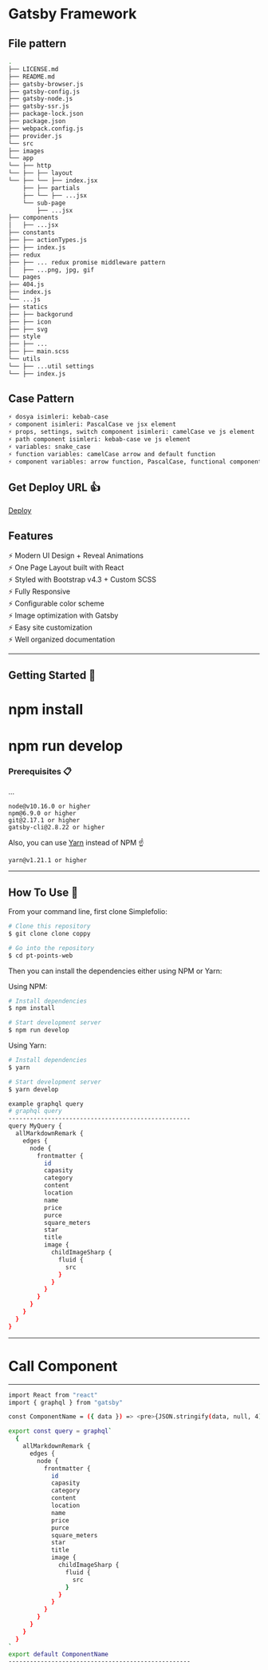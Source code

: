 # Gatsby Framework

## File pattern

```bash
.
├── LICENSE.md
├── README.md
├── gatsby-browser.js
├── gatsby-config.js
├── gatsby-node.js
├── gatsby-ssr.js
├── package-lock.json
├── package.json
├── webpack.config.js
├── provider.js
└── src
├── images
└── app
└── ├── http
└── ├── ├── layout
└── ├── └── ├── index.jsx
    ├── ├── partials
    ├── └── ├── ...jsx 
    └── sub-page
        ├── ...jsx
├── components
│   ├── ...jsx
├── constants
├── ├── actionTypes.js
├── ├── index.js
├── redux
├── ├── ... redux promise middleware pattern
│   ├── ...png, jpg, gif
└── pages
├── 404.js
├── index.js
└── ...js
├── statics
├── ├── backgorund
├── ├── icon
├── ├── svg
├── style
├── ├── ...
├── ├── main.scss
└── utils
└── ├── ...util settings
└── ├── index.js
```

## Case Pattern

```bash
⚡️ dosya isimleri: kebab-case
⚡️ component isimleri: PascalCase ve jsx element
⚡️ props, settings, switch component isimleri: camelCase ve js element
⚡️ path component isimleri: kebab-case ve js element
⚡️ variables: snake_case
⚡️ function variables: camelCase arrow and default function
⚡️ component variables: arrow function, PascalCase, functional component ve set prop required default
```

## Get Deploy URL 👍

<a href="">Deploy</a>

## Features

⚡️ Modern UI Design + Reveal Animations\
⚡️ One Page Layout built with React\
⚡️ Styled with Bootstrap v4.3 + Custom SCSS\
⚡️ Fully Responsive\
⚡️ Configurable color scheme\
⚡️ Image optimization with Gatsby\
⚡️ Easy site customization\
⚡️ Well organized documentation

---

## Getting Started 🚀

# npm install
# npm run develop

### Prerequisites 📋

...

```
node@v10.16.0 or higher
npm@6.9.0 or higher
git@2.17.1 or higher
gatsby-cli@2.8.22 or higher
```

Also, you can use [Yarn](https://yarnpkg.com/) instead of NPM ☝️

```
yarn@v1.21.1 or higher
```

---

## How To Use 🔧

From your command line, first clone Simplefolio:

```bash
# Clone this repository
$ git clone clone coppy

# Go into the repository
$ cd pt-points-web
```

Then you can install the dependencies either using NPM or Yarn:

Using NPM:

```bash
# Install dependencies
$ npm install

# Start development server
$ npm run develop
```

Using Yarn:

```bash
# Install dependencies
$ yarn

# Start development server
$ yarn develop
```

```bash
example graphql query
# graphql query
---------------------------------------------------
query MyQuery {
  allMarkdownRemark {
    edges {
      node {
        frontmatter {
          id
          capasity
          category
          content
          location
          name
          price
          purce
          square_meters
          star
          title
          image {
            childImageSharp {
              fluid {
                src
              }
            }
          }
        }
      }
    }
  }
}
```
---------------------------------------------------

# Call Component
---------------------------------------------------
```bash
import React from "react"
import { graphql } from "gatsby"

const ComponentName = ({ data }) => <pre>{JSON.stringify(data, null, 4)}</pre>

export const query = graphql`
  {
    allMarkdownRemark {
      edges {
        node {
          frontmatter {
            id
            capasity
            category
            content
            location
            name
            price
            purce
            square_meters
            star
            title
            image {
              childImageSharp {
                fluid {
                  src
                }
              }
            }
          }
        }
      }
    }
  }
`
export default ComponentName
---------------------------------------------------
```